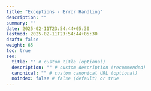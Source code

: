 ```yaml
---
title: "Exceptions - Error Handling"
description: ""
summary: ""
date: 2025-02-11T23:54:44+05:30
lastmod: 2025-02-11T23:54:44+05:30
draft: false
weight: 65
toc: true
seo:
  title: "" # custom title (optional)
  description: "" # custom description (recommended)
  canonical: "" # custom canonical URL (optional)
  noindex: false # false (default) or true
---
```


